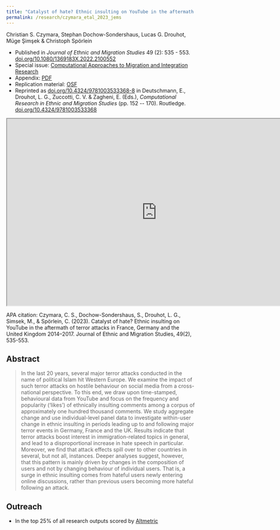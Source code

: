 ```yaml
---
title: "Catalyst of hate? Ethnic insulting on YouTube in the aftermath of terror attacks in France, Germany and the United Kingdom 2014–2017"
permalink: /research/czymara_etal_2023_jems
---
```

Christian S. Czymara, Stephan Dochow-Sondershaus, Lucas G. Drouhot, Müge Şimşek & Christoph Spörlein

- Published in *Journal of Ethnic and Migration Studies* 49 (2): 535 - 553. [doi.org/10.1080/1369183X.2022.2100552](https://doi.org/10.1080/1369183X.2022.2100552)
- Special issue: [Computational Approaches to Migration and Integration Research](https://www.tandfonline.com/toc/cjms20/49/2)
- Appendix: [PDF](https://czymara.github.io/files/Czymara_2023_Catalyst-of-hate-Ethnic-insulting-on-YouTube_Appendix.pdf)
- Replication material: [OSF](https://osf.io/mxncq/)
- Reprinted as [doi.org/10.4324/9781003533368-8](https://doi.org/10.4324/9781003533368-8) in Deutschmann, E., Drouhot, L. G., Zuccotti, C. V. & Zagheni, E. (Eds.), *Computational Research in Ethnic and Migration Studies* (pp. 152 -- 170). Routledge. [doi.org/10.4324/9781003533368](https://doi.org/10.4324/9781003533368)

<iframe src="https://czymara.github.io/files/Czymara_2023_Catalyst-of-hate-Ethnic-insulting-on-YouTube.pdf" width="800" height="500"></iframe>

APA citation: Czymara, C. S., Dochow-Sondershaus, S., Drouhot, L. G., Simsek, M., & Spörlein, C. (2023). Catalyst of hate? Ethnic insulting on YouTube in the aftermath of terror attacks in France, Germany and the United Kingdom 2014–2017. Journal of Ethnic and Migration Studies, 49(2), 535-553.

Abstract
------
> In the last 20 years, several major terror attacks conducted in the name of political Islam hit Western Europe. We examine the impact of such terror attacks on hostile behaviour on social media from a cross-national perspective. To this end, we draw upon time-stamped, behavioural data from YouTube and focus on the frequency and popularity (‘likes’) of ethnically insulting comments among a corpus of approximately one hundred thousand comments. We study aggregate change and use individual-level panel data to investigate within-user change in ethnic insulting in periods leading up to and following major terror events in Germany, France and the UK. Results indicate that terror attacks boost interest in immigration-related topics in general, and lead to a disproportional increase in hate speech in particular. Moreover, we find that attack effects spill over to other countries in several, but not all, instances. Deeper analyses suggest, however, that this pattern is mainly driven by changes in the composition of users and not by changing behaviour of individual users. That is, a surge in ethnic insulting comes from hateful users newly entering online discussions, rather than previous users becoming more hateful following an attack.

Outreach
------
- In the top 25% of all research outputs scored by [Altmetric](https://routledge.altmetric.com/details/134134587)

